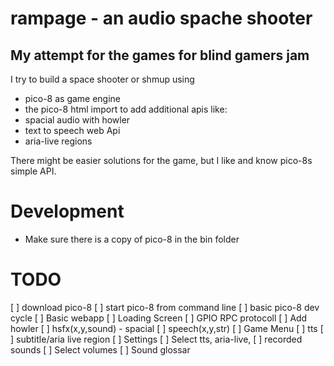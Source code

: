 # rampage - an audio spache shooter  
## My attempt for the games for blind gamers jam

I try to build a space shooter or shmup using 
 * pico-8 as game engine
 * the pico-8 html import to add additional apis like:
 * spacial audio with howler
 * text to speech web Api
 * aria-live regions

There might be easier solutions for the game, but I like and know pico-8s simple API. 

# Development
 * Make sure there is a copy of pico-8 in the bin folder


# TODO
[ ] download pico-8
[ ] start pico-8 from command line
[ ] basic pico-8 dev cycle
[ ] Basic webapp
[ ] Loading Screen
[ ] GPIO RPC protocoll
[ ] Add howler
[ ] hsfx(x,y,sound) - spacial
[ ] speech(x,y,str)
[ ] Game Menu
[ ] tts
[ ] subtitle/aria live region
[ ] Settings
    [ ] Select tts, aria-live, 
    [ ] recorded sounds
    [ ] Select volumes
[ ] Sound glossar